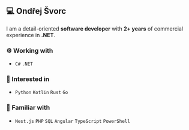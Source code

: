 ## 💻 Ondřej Švorc

I am a detail-oriented **software developer** with **2+ years** of commercial experience in **.NET**.

### ⚙️ Working with
- `C#` `.NET`

### 🔎 Interested in
- `Python` `Kotlin` `Rust` `Go`

### 🤝 Familiar with       
- `Nest.js` `PHP` `SQL` `Angular` `TypeScript` `PowerShell`
